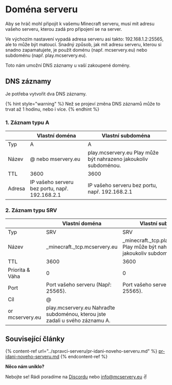 # Doména serveru

Aby se hráč mohl připojit k vašemu Minecraft serveru, musí mít adresu vašeho serveru, kterou zadá pro připojení se na server.

Ve výchozím nastavení vypadá adresa serveru asi takto: 192.168.1.2:25565, ale to může být matoucí. Snadný způsob, jak mít adresu serveru, kterou si snadno zapamatujete, je použít doménu (např. mcservery.eu) nebo subdoménu (např. play.mcservery.eu).

Toto nám umožní DNS záznamy u vaší zakoupené domény.

## DNS záznamy

Je potřeba vytvořit dva DNS záznamy.

{% hint style="warning" %}
Než se projeví změna DNS záznamů může to trvat až 1 hodinu, nebo i více.
{% endhint %}

### 1. Záznam typu A

|        | Vlastní doména                                 | Vlastní subdoména                                                |
| ------ | ---------------------------------------------- | ---------------------------------------------------------------- |
| Typ    | A                                              | A                                                                |
| Název  | @ nebo mservery.eu                             | play.mcservery.eu Play může být nahrazeno jakoukoliv subdoménou. |
| TTL    | 3600                                           | 3600                                                             |
| Adresa | IP vašeho serveru bez portu, např. 192.168.2.1 | IP vašeho serveru bez portu, např. 192.168.2.1                   |

### 2. Záznam typu SRV

|                  | Vlastní doména                                                               | Vlastní subdoména                                                                  |
| ---------------- | ---------------------------------------------------------------------------- | ---------------------------------------------------------------------------------- |
| Typ              | SRV                                                                          | SRV                                                                                |
| Název            | \_minecraft.\_tcp.mcservery.eu                                               | \_minecraft.\_tcp.play.mcservery.eu Play může být nahrazeno jakoukoliv subdoménou. |
| TTL              | 3600                                                                         | 3600                                                                               |
| Priorita & Váha  | 0                                                                            | 0                                                                                  |
| Port             | Port vašeho serveru (Např: 25565).                                           | Port vašeho serveru (Např: 25565).                                                 |
| Cíl              | @                                                                            |                                                                                    |
|  or mcservery.eu | play.mcservery.eu Nahraďte subdoménou, kterou jste zadali u svého záznamu A. |                                                                                    |

## Související články

{% content-ref url="../spravci-serveru/pr-idani-noveho-serveru.md" %}
[pr-idani-noveho-serveru.md](../spravci-serveru/pr-idani-noveho-serveru.md)
{% endcontent-ref %}



**Něco nám uniklo?**

Nebojte se! Rádi poradíme na [Discordu](https://discord.mcservery.eu) nebo [info@mcservery.eu](mailto:info@mcservery.eu) ✌️
